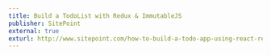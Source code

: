 ```yaml
---
title: Build a TodoList with Redux & ImmutableJS
publisher: SitePoint
external: true
exturl: http://www.sitepoint.com/how-to-build-a-todo-app-using-react-redux-and-immutable-js/
---
```

